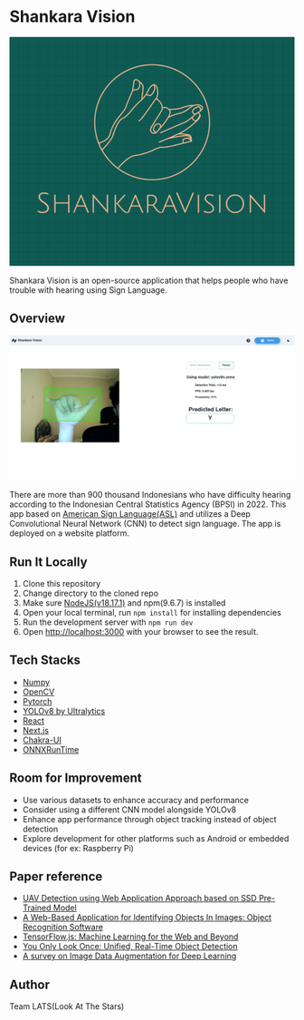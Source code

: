 # Shankara Vision
<p align="center">
  <img src="public/shankaralogo.png" title="shankara">
</p>

Shankara Vision is an open-source application that helps people who have trouble with hearing using Sign Language.

## Overview
<p align="center">
  <img src="public/detection.png">
</p>

There are more than 900 thousand Indonesians who have difficulty hearing according to the Indonesian Central Statistics Agency (BPSI) in 2022. This app based on [American Sign Language(ASL)](https://www.nidcd.nih.gov/health/american-sign-language) and utilizes a Deep Convolutional Neural Network (CNN) to detect sign language. The app is deployed on a website platform. 

## Run It Locally
1. Clone this repository
2. Change directory to the cloned repo
3. Make sure [NodeJS(v18.17.1)](https://nodejs.org/en) and npm(9.6.7) is installed
4. Open your local terminal, run `npm install` for installing dependencies
5. Run the development server with `npm run dev`
6. Open [http://localhost:3000](http://localhost:3000) with your browser to see the result.

## Tech Stacks
- [Numpy](https://numpy.org/)
- [OpenCV](https://opencv.org/)
- [Pytorch](https://pytorch.org/)
- [YOLOv8 by Ultralytics](https://github.com/ultralytics/ultralytics)
- [React](https://react.dev/)
- [Next.js](https://nextjs.org/)
- [Chakra-UI](https://chakra-ui.com/)
- [ONNXRunTime](https://onnxruntime.ai/)

## Room for Improvement
- Use various datasets to enhance accuracy and performance
- Consider using a different CNN model alongside YOLOv8
- Enhance app performance through object tracking instead of object detection
- Explore development for other platforms such as Android or embedded devices (for ex: Raspberry Pi)

## Paper reference

- [UAV Detection using Web Application Approach based on SSD Pre-Trained Model](https://ieeexplore.ieee.org/document/9665191)
- [A Web-Based Application for Identifying Objects In Images: Object Recognition Software](https://ieeexplore.ieee.org/document/8932735)
- [TensorFlow.js: Machine Learning for the Web and Beyond](https://arxiv.org/abs/1901.05350)
- [You Only Look Once: Unified, Real-Time Object Detection](https://pjreddie.com/media/files/papers/yolo_1.pdf)
- [A survey on Image Data Augmentation for Deep Learning](https://journalofbigdata.springeropen.com/articles/10.1186/s40537-019-0197-0?ref=blog.roboflow.com)


## Author
Team LATS(Look At The Stars)

